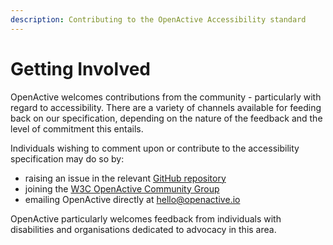 ```yaml
---
description: Contributing to the OpenActive Accessibility standard
---
```


# Getting Involved

OpenActive welcomes contributions from the community - particularly with regard to accessibility. There are a variety of channels available for feeding back on our specification, depending on the nature of the feedback and the level of commitment this entails.

Individuals wishing to comment upon or contribute to the accessibility specification may do so by:

* raising an issue in the relevant [GitHub repository](https://github.com/openactive/accessibility-documentation/issues)
* joining the [W3C OpenActive Community Group](https://www.w3.org/community/openactive/)
* emailing OpenActive directly at hello@openactive.io

OpenActive particularly welcomes feedback from individuals with disabilities and organisations dedicated to advocacy in this area.

